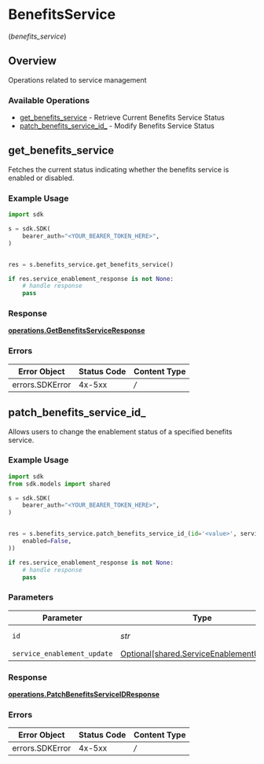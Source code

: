 # BenefitsService
(*benefits_service*)

## Overview

Operations related to service management

### Available Operations

* [get_benefits_service](#get_benefits_service) - Retrieve Current Benefits Service Status
* [patch_benefits_service_id_](#patch_benefits_service_id_) - Modify Benefits Service Status

## get_benefits_service

Fetches the current status indicating whether the benefits service is enabled or disabled.

### Example Usage

```python
import sdk

s = sdk.SDK(
    bearer_auth="<YOUR_BEARER_TOKEN_HERE>",
)


res = s.benefits_service.get_benefits_service()

if res.service_enablement_response is not None:
    # handle response
    pass

```


### Response

**[operations.GetBenefitsServiceResponse](../../models/operations/getbenefitsserviceresponse.md)**
### Errors

| Error Object    | Status Code     | Content Type    |
| --------------- | --------------- | --------------- |
| errors.SDKError | 4x-5xx          | */*             |

## patch_benefits_service_id_

Allows users to change the enablement status of a specified benefits service.

### Example Usage

```python
import sdk
from sdk.models import shared

s = sdk.SDK(
    bearer_auth="<YOUR_BEARER_TOKEN_HERE>",
)


res = s.benefits_service.patch_benefits_service_id_(id='<value>', service_enablement_update=shared.ServiceEnablementUpdate(
    enabled=False,
))

if res.service_enablement_response is not None:
    # handle response
    pass

```

### Parameters

| Parameter                                                                                  | Type                                                                                       | Required                                                                                   | Description                                                                                |
| ------------------------------------------------------------------------------------------ | ------------------------------------------------------------------------------------------ | ------------------------------------------------------------------------------------------ | ------------------------------------------------------------------------------------------ |
| `id`                                                                                       | *str*                                                                                      | :heavy_check_mark:                                                                         | Unique identifier                                                                          |
| `service_enablement_update`                                                                | [Optional[shared.ServiceEnablementUpdate]](../../models/shared/serviceenablementupdate.md) | :heavy_minus_sign:                                                                         | N/A                                                                                        |


### Response

**[operations.PatchBenefitsServiceIDResponse](../../models/operations/patchbenefitsserviceidresponse.md)**
### Errors

| Error Object    | Status Code     | Content Type    |
| --------------- | --------------- | --------------- |
| errors.SDKError | 4x-5xx          | */*             |
